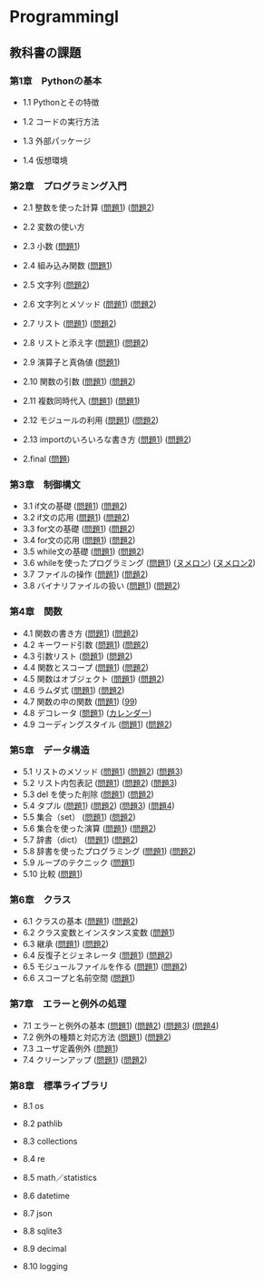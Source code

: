 # ProgrammingI

## 教科書の課題

### 第1章　Pythonの基本

- 1.1 Pythonとその特徴

- 1.2 コードの実行方法

- 1.3 外部パッケージ

- 1.4 仮想環境


### 第2章　プログラミング入門

- 2.1 整数を使った計算
([問題1](CHAPTER02/Q2_1_1.py)) ([問題2](CHAPTER02/Q2_1_2.py))
- 2.2 変数の使い方

- 2.3 小数
([問題1](CHAPTER02/Q2_3_1.py))
- 2.4 組み込み関数
([問題1](CHAPTER02/Q2_4_1.py))
- 2.5 文字列
([問題2](CHAPTER02/Q2_5_2.py))
- 2.6 文字列とメソッド
([問題1](CHAPTER02/Q2_6_1.py)) ([問題2](CHAPTER02/Q2_6_2.py))
- 2.7 リスト
([問題1](CHAPTER02/Q2_7_1.py)) ([問題2](CHAPTER02/Q2_7_2.py))
- 2.8 リストと添え字
([問題1](CHAPTER02/Q2_8_1.py)) ([問題2](CHAPTER02/Q2_8_2.py))
- 2.9 演算子と真偽値
([問題1](CHAPTER02/Q2_9_1.py))
- 2.10 関数の引数
([問題1](CHAPTER02/Q2_10_1.py)) ([問題2](CHAPTER02/Q2_10_2.py))
- 2.11 複数同時代入
([問題1](CHAPTER02/Q2_11_1.py)) ([問題1](CHAPTER02/Q2_11_2.py))
- 2.12 モジュールの利用
([問題1](CHAPTER02/Q2_12_1.py)) ([問題2](CHAPTER02/Q2_12_2.py))
- 2.13 importのいろいろな書き方
([問題1](CHAPTER02/Q2_13_1.py)) ([問題2](CHAPTER02/Q2_13_2.py))
- 2.final
([問題](CHAPTER02/Q2_Final.py))
### 第3章　制御構文

- 3.1 if文の基礎
([問題1](CHAPTER03/Q3_1_1.py)) ([問題2](CHAPTER03/Q3_1_2.py))
- 3.2 if文の応用
([問題1](CHAPTER03/Q3_2_1.py)) ([問題2](CHAPTER03/Q3_2_2.py))
- 3.3 for文の基礎
([問題1](CHAPTER03/Q3_3_1.py)) ([問題2](CHAPTER03/Q3_3_2.py))
- 3.4 for文の応用
([問題1](CHAPTER03/Q3_4_1.py)) ([問題2](CHAPTER03/Q3_4_2.py))
- 3.5 while文の基礎
([問題1](CHAPTER03/Q3_5_1.py)) ([問題2](CHAPTER03/Q3_5_2.py))
- 3.6 whileを使ったプログラミング
([問題1](CHAPTER03/Q3_6_1.py)) ([ヌメロン](CHAPTER03/Q3_6_2.py)) ([ヌメロン2](CHAPTER03/Q3_6_3.py))
- 3.7 ファイルの操作
([問題1](CHAPTER03/Q3_7_1.py)) ([問題2](CHAPTER03/Q3_7_2.py))
- 3.8 バイナリファイルの扱い
([問題1](CHAPTER03/Q3_8_1.py)) ([問題2](CHAPTER03/Q3_8_2.py))

### 第4章　関数

- 4.1 関数の書き方
([問題1](CHAPTER04/Q4_1_1.py)) ([問題2](CHAPTER04/Q4_1_2.py))
- 4.2 キーワード引数
([問題1](CHAPTER04/Q4_2_1.py)) ([問題2](CHAPTER04/Q4_2_2.py))
- 4.3 引数リスト
([問題1](CHAPTER04/Q4_3_1.py)) ([問題2](CHAPTER04/Q4_3_2.py))
- 4.4 関数とスコープ
([問題1](CHAPTER04/Q4_4_1.py)) ([問題2](CHAPTER04/Q4_4_2.py))
- 4.5 関数はオブジェクト
([問題1](CHAPTER04/Q4_5_1.py)) ([問題2](CHAPTER04/Q4_5_2.py))
- 4.6 ラムダ式
([問題1](CHAPTER04/Q4_6_1.py)) ([問題2](CHAPTER04/Q4_6_2.py))
- 4.7 関数の中の関数
([問題1](CHAPTER04/Q4_7_1.py)) ([99](CHAPTER04/9*9.py))
- 4.8 デコレータ
([問題1](CHAPTER04/Q4_8_1.py)) ([カレンダー](CHAPTER04/Q4_8_calendar.py))
- 4.9 コーディングスタイル
([問題1](CHAPTER04/Q4_9_1.py)) ([問題2](CHAPTER04/Q4_9_2.py))

### 第5章　データ構造

- 5.1 リストのメソッド
([問題1](CHAPTER05/Q5_1_1.py)) ([問題2](CHAPTER05/Q5_1_2.py)) ([問題3](CHAPTER05/Q5_1_3.py))
- 5.2 リスト内包表記
([問題1](CHAPTER05/Q5_2_1.py)) ([問題2](CHAPTER05/Q5_2_2.py)) ([問題3](CHAPTER05/Q5_2_3.py))
- 5.3 del を使った削除
([問題1](CHAPTER05/Q5_3_1.py)) ([問題2](CHAPTER05/Q5_3_2.py))
- 5.4 タプル
([問題1](CHAPTER05/Q5_4_1.py)) ([問題2](CHAPTER05/Q5_4_2.py)) ([問題3](CHAPTER05/Q5_4_3.py)) ([問題4](CHAPTER05/Q5_4_4.py))
- 5.5 集合（set）
([問題1](CHAPTER05/Q5_5_1.py)) ([問題2](CHAPTER05/Q5_5_2.py))
- 5.6 集合を使った演算
([問題1](CHAPTER05/Q5_6_1.py)) ([問題2](CHAPTER05/Q5_6_2.py))
- 5.7 辞書（dict）
([問題1](CHAPTER05/Q5_7_1.py)) ([問題2](CHAPTER05/Q5_7_2.py))
- 5.8 辞書を使ったプログラミング
([問題1](CHAPTER05/Q5_8_1.py)) ([問題2](CHAPTER05/Q5_8_2.py))
- 5.9 ループのテクニック
([問題1](CHAPTER05/Q5_9_1.py))
- 5.10 比較
([問題1](CHAPTER05/Q5_10_1.py))

### 第6章　クラス

- 6.1 クラスの基本
([問題1](CHAPTER06/Q6_1_1.py)) ([問題2](CHAPTER06/Q6_1_2.py))
- 6.2 クラス変数とインスタンス変数
([問題1](CHAPTER06/Q6_2_1.py)) 
- 6.3 継承
([問題1](CHAPTER06/Q6_3_1.py)) ([問題2](CHAPTER06/Q6_3_2.py))
- 6.4 反復子とジェネレータ
([問題1](CHAPTER06/Q6_4_1.py)) ([問題2](CHAPTER06/Q6_4_2.py))
- 6.5 モジュールファイルを作る
([問題1](CHAPTER06/Q6_5_1.py)) ([問題2](CHAPTER06/Q6_5_2.py))
- 6.6 スコープと名前空間
([問題1](CHAPTER06/Q6_6_1.py))

### 第7章　エラーと例外の処理

- 7.1 エラーと例外の基本
([問題1](CHAPTER07/Q7_1_1.py)) ([問題2](CHAPTER07/Q7_2_1.py)) ([問題3](CHAPTER07/Q7_1_3.py)) ([問題4](CHAPTER07/Q7_1_4.py))
- 7.2 例外の種類と対応方法
([問題1](CHAPTER07/Q7_2_1.py)) ([問題2](CHAPTER07/Q7_2_2.py))
- 7.3 ユーザ定義例外
([問題1](CHAPTER07/Q7_3_1.py))
- 7.4 クリーンアップ
([問題1](CHAPTER07/Q7_4_1.py)) ([問題2](CHAPTER07/Q7_4_2.py))

### 第8章　標準ライブラリ

- 8.1 os

- 8.2 pathlib

- 8.3 collections

- 8.4 re

- 8.5 math／statistics

- 8.6 datetime 

- 8.7 json

- 8.8 sqlite3

- 8.9 decimal

- 8.10 logging
